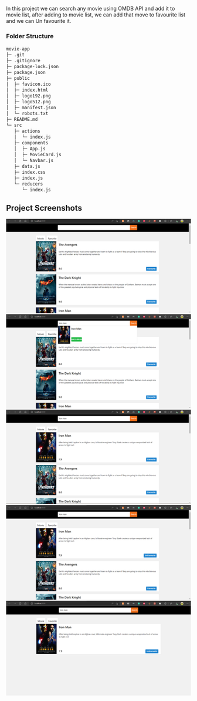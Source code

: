 In this project we can search any movie using OMDB API and add it to movie list, after adding to movie list, we can add that move to favourite list and we can Un favourite it.
### Folder Structure
```
movie-app
├─ .git
├─ .gitignore
├─ package-lock.json
├─ package.json
├─ public
│  ├─ favicon.ico
│  ├─ index.html
│  ├─ logo192.png
│  ├─ logo512.png
│  ├─ manifest.json
│  └─ robots.txt
├─ README.md
└─ src
   ├─ actions
   │  └─ index.js
   ├─ components
   │  ├─ App.js
   │  ├─ MovieCard.js
   │  └─ Navbar.js
   ├─ data.js
   ├─ index.css
   ├─ index.js
   └─ reducers
      └─ index.js

```
## Project Screenshots

![Alt text](githubRedme/1.png)
![Alt text](githubRedme/2.png)
![Alt text](githubRedme/3.png)
![Alt text](githubRedme/4.png)
![Alt text](githubRedme/5.png)